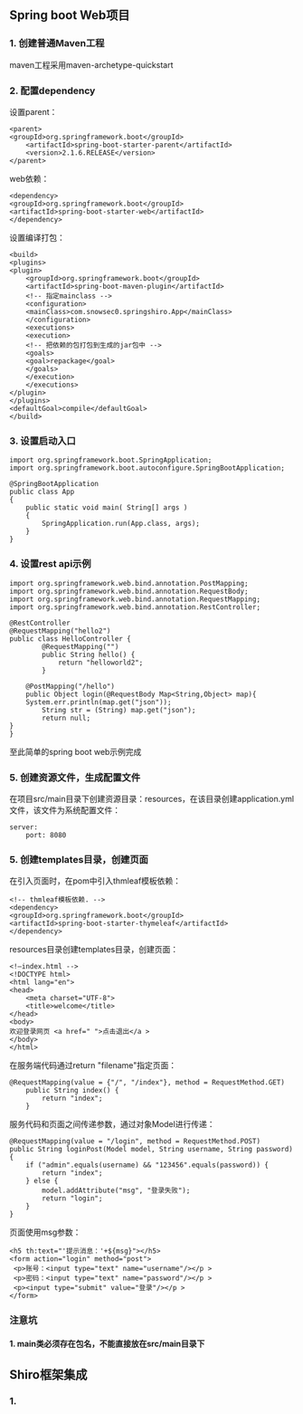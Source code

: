 ##  Spring boot Web项目  

### 1. 创建普通Maven工程
maven工程采用maven-archetype-quickstart   

### 2. 配置dependency

设置parent：  

   	<parent>
   	<groupId>org.springframework.boot</groupId>
    	<artifactId>spring-boot-starter-parent</artifactId>
    	<version>2.1.6.RELEASE</version>
   	</parent>

web依赖：

 	<dependency>
  	<groupId>org.springframework.boot</groupId>
  	<artifactId>spring-boot-starter-web</artifactId>
 	</dependency>

设置编译打包：

 	<build>
  	<plugins>
   	<plugin>
   		<groupId>org.springframework.boot</groupId>
    	<artifactId>spring-boot-maven-plugin</artifactId>
    	<!-- 指定mainclass -->
    	<configuration>
     	<mainClass>com.snowsec0.springshiro.App</mainClass>
    	</configuration>
    	<executions>
     	<execution>
     	<!-- 把依赖的包打包到生成的jar包中 -->
      	<goals>
       	<goal>repackage</goal>
      	</goals>
     	</execution>
    	</executions>
   	</plugin>
  	</plugins>
  	<defaultGoal>compile</defaultGoal>
 	</build> 

### 3. 设置启动入口

 	import org.springframework.boot.SpringApplication;
 	import org.springframework.boot.autoconfigure.SpringBootApplication;

 	@SpringBootApplication
 	public class App
 	{
     	public static void main( String[] args )
     	{
         	SpringApplication.run(App.class, args);
     	}
 	}

### 4. 设置rest api示例
 
 	import org.springframework.web.bind.annotation.PostMapping;
 	import org.springframework.web.bind.annotation.RequestBody;
 	import org.springframework.web.bind.annotation.RequestMapping;
 	import org.springframework.web.bind.annotation.RestController;

 	@RestController
 	@RequestMapping("hello2")
 	public class HelloController {
        	@RequestMapping("")
        	public String hello() {
               	return "helloworld2";
        	}
       
       	@PostMapping("/hello")
      	public Object login(@RequestBody Map<String,Object> map){
      	System.err.println(map.get("json"));
         	String str = (String) map.get("json");
         	return null;
   	}
 	}

至此简单的spring boot web示例完成   


### 5. 创建资源文件，生成配置文件

在项目src/main目录下创建资源目录：resources，在该目录创建application.yml文件，该文件为系统配置文件：

 	server:
    	port: 8080

### 5. 创建templates目录，创建页面

在引入页面时，在pom中引入thmleaf模板依赖：

 	<!-- thmleaf模板依赖. -->
  	<dependency>
   	<groupId>org.springframework.boot</groupId>
   	<artifactId>spring-boot-starter-thymeleaf</artifactId>
  	</dependency>

resources目录创建templates目录，创建页面：

 	<!—index.html -->
 	<!DOCTYPE html>
 	<html lang="en">
 	<head>
    	<meta charset="UTF-8">
    	<title>welcome</title>
 	</head>
  	<body>
   	欢迎登录网页 <a href=" ">点击退出</a >
  	</body>
 	</html>

在服务端代码通过return "filename"指定页面：

 	@RequestMapping(value = {"/", "/index"}, method = RequestMethod.GET)
    	public String index() {
        	return "index";
    	}

服务代码和页面之间传递参数，通过对象Model进行传递： 

 	@RequestMapping(value = "/login", method = RequestMethod.POST)
    public String loginPost(Model model, String username, String password) {
        if ("admin".equals(username) && "123456".equals(password)) {
            return "index";
        } else {
            model.addAttribute("msg", "登录失败");
            return "login";
        }
    }

 页面使用msg参数：
 	
 	<h5 th:text="'提示消息：'+${msg}"></h5>
 	<form action="login" method="post">
     <p>账号：<input type="text" name="username"/></p >
     <p>密码：<input type="text" name="password"/></p >
     <p><input type="submit" value="登录"/></p >
 	</form>
### 注意坑
#### 1. main类必须存在包名，不能直接放在src/main目录下  

## Shiro框架集成  

### 1.